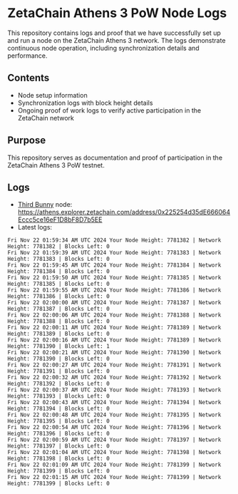 # ZetaChain Athens 3 PoW Node Logs
This repository contains logs and proof that we have successfully set up and run a node on the ZetaChain Athens 3 network. The logs demonstrate continuous node operation, including synchronization details and performance.

## Contents
- Node setup information
- Synchronization logs with block height details
- Ongoing proof of work logs to verify active participation in the ZetaChain network

## Purpose
This repository serves as documentation and proof of participation in the ZetaChain Athens 3 PoW testnet.

## Logs

- [Third Bunny](https://thirdbunny.xyz/) node: https://athens.explorer.zetachain.com/address/0x225254d35dE666064Eccc5ce16eF1D8bF8D7b5EE
- Latest logs:
```
Fri Nov 22 01:59:34 AM UTC 2024 Your Node Height: 7781382 | Network Height: 7781382 | Blocks Left: 0
Fri Nov 22 01:59:39 AM UTC 2024 Your Node Height: 7781383 | Network Height: 7781383 | Blocks Left: 0
Fri Nov 22 01:59:45 AM UTC 2024 Your Node Height: 7781384 | Network Height: 7781384 | Blocks Left: 0
Fri Nov 22 01:59:50 AM UTC 2024 Your Node Height: 7781385 | Network Height: 7781385 | Blocks Left: 0
Fri Nov 22 01:59:55 AM UTC 2024 Your Node Height: 7781386 | Network Height: 7781386 | Blocks Left: 0
Fri Nov 22 02:00:00 AM UTC 2024 Your Node Height: 7781387 | Network Height: 7781387 | Blocks Left: 0
Fri Nov 22 02:00:06 AM UTC 2024 Your Node Height: 7781388 | Network Height: 7781388 | Blocks Left: 0
Fri Nov 22 02:00:11 AM UTC 2024 Your Node Height: 7781389 | Network Height: 7781389 | Blocks Left: 0
Fri Nov 22 02:00:16 AM UTC 2024 Your Node Height: 7781389 | Network Height: 7781390 | Blocks Left: 1
Fri Nov 22 02:00:21 AM UTC 2024 Your Node Height: 7781390 | Network Height: 7781390 | Blocks Left: 0
Fri Nov 22 02:00:27 AM UTC 2024 Your Node Height: 7781391 | Network Height: 7781391 | Blocks Left: 0
Fri Nov 22 02:00:32 AM UTC 2024 Your Node Height: 7781392 | Network Height: 7781392 | Blocks Left: 0
Fri Nov 22 02:00:37 AM UTC 2024 Your Node Height: 7781393 | Network Height: 7781393 | Blocks Left: 0
Fri Nov 22 02:00:43 AM UTC 2024 Your Node Height: 7781394 | Network Height: 7781394 | Blocks Left: 0
Fri Nov 22 02:00:48 AM UTC 2024 Your Node Height: 7781395 | Network Height: 7781395 | Blocks Left: 0
Fri Nov 22 02:00:54 AM UTC 2024 Your Node Height: 7781396 | Network Height: 7781396 | Blocks Left: 0
Fri Nov 22 02:00:59 AM UTC 2024 Your Node Height: 7781397 | Network Height: 7781397 | Blocks Left: 0
Fri Nov 22 02:01:04 AM UTC 2024 Your Node Height: 7781398 | Network Height: 7781398 | Blocks Left: 0
Fri Nov 22 02:01:09 AM UTC 2024 Your Node Height: 7781399 | Network Height: 7781399 | Blocks Left: 0
Fri Nov 22 02:01:15 AM UTC 2024 Your Node Height: 7781399 | Network Height: 7781399 | Blocks Left: 0
```
